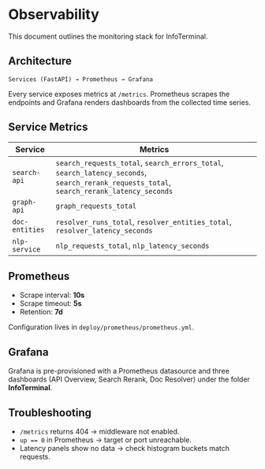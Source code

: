 # Observability

This document outlines the monitoring stack for InfoTerminal.

## Architecture

```text
Services (FastAPI) → Prometheus → Grafana
```

Every service exposes metrics at `/metrics`. Prometheus scrapes the
endpoints and Grafana renders dashboards from the collected time series.

## Service Metrics

| Service       | Metrics |
|---------------|--------|
| `search-api`  | `search_requests_total`, `search_errors_total`, `search_latency_seconds`, `search_rerank_requests_total`, `search_rerank_latency_seconds` |
| `graph-api`   | `graph_requests_total` |
| `doc-entities`| `resolver_runs_total`, `resolver_entities_total`, `resolver_latency_seconds` |
| `nlp-service` | `nlp_requests_total`, `nlp_latency_seconds` |

## Prometheus

* Scrape interval: **10s**
* Scrape timeout: **5s**
* Retention: **7d**

Configuration lives in `deploy/prometheus/prometheus.yml`.

## Grafana

Grafana is pre-provisioned with a Prometheus datasource and three dashboards
(API Overview, Search Rerank, Doc Resolver) under the folder **InfoTerminal**.

## Troubleshooting

* `/metrics` returns 404 → middleware not enabled.
* `up == 0` in Prometheus → target or port unreachable.
* Latency panels show no data → check histogram buckets match requests.

